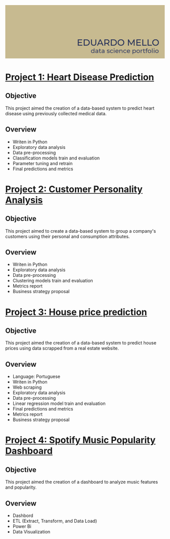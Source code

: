 ![image](https://github.com/eduardoksmello/eduardoksmello_portfolio/blob/main/portfolio_banner_readme.png)

# [Project 1: Heart Disease Prediction](https://github.com/eduardoksmello/eduardoksmello_portfolio/tree/main/eksm_heart_disease)

## Objective
This project aimed the creation of a data-based system to predict heart disease using previously collected medical data.
## Overview
- Writen in Python
- Exploratory data analysis
- Data pre-processing
- Classification models train and evaluation
- Parameter tuning and retrain
- Final predictions and metrics

# [Project 2: Customer Personality Analysis](https://github.com/eduardoksmello/eduardoksmello_portfolio/tree/main/eksm_customer_personality)

## Objective
This project aimed to create a data-based system to group a company's customers using their personal and consumption attributes.
## Overview
- Writen in Python
- Exploratory data analysis
- Data pre-processing
- Clustering models train and evaluation
- Metrics report
- Business strategy proposal

# [Project 3: House price prediction](https://github.com/eduardoksmello/regression_curitiba_houses)
## Objective
This project aimed the creation of a data-based system to predict house prices using data scrapped from a real estate website.
## Overview
- Language: Portuguese
- Writen in Python
- Web scraping
- Exploratory data analysis
- Data pre-processing
- Linear regression model train and evaluation
- Final predictions and metrics
- Metrics report
- Business strategy proposal

# [Project 4: Spotify Music Popularity Dashboard](https://github.com/eduardoksmello/dashboard_spotify)
## Objective
This project aimed the creation of a dashboard to analyze music features and popularity.
## Overview
* Dashbord
* ETL (Extract, Transform, and Data Load)
* Power Bi
* Data Visualization
